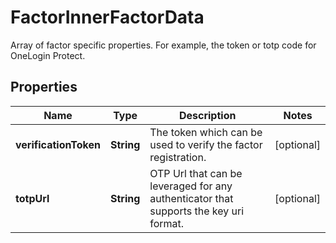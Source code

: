 

# FactorInnerFactorData

Array of factor specific properties. For example, the token or totp code for OneLogin Protect.

## Properties

| Name | Type | Description | Notes |
|------------ | ------------- | ------------- | -------------|
|**verificationToken** | **String** | The token which can be used to verify the factor registration. |  [optional] |
|**totpUrl** | **String** | OTP Url that can be leveraged for any authenticator that supports the key uri format. |  [optional] |



